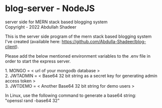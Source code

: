 
# blog-server - NodeJS
server side for MERN stack based blogging system <br/>
Copyright - 2022 Abdullah Shadeer


This is the server side program of the mern stack based blogging system I've created 
(available here: https://github.com/Abdulla-Shadeer/blog-client).

Please add the below mentioned environment variables to the .env 
file in order to start the express server.</br>

1. MONGO = < url of your mongodb database > </br>
2. JWTADMIN = < Base64 32 bit string as a secret key for generating admin access token > <br/>
3. JWTDEMO = < Another Base64 32 bit string for demo users > <br/>

In Linux, use the following command to generate a base64 string: <br/>
"openssl rand -base64 32"
